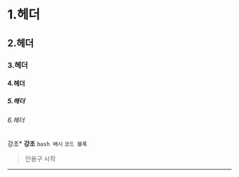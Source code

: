# 1.헤더
## 2.헤더
### 3.헤더
#### 4.헤더
##### 5.헤더
###### 6.헤더
강조*
**강조**
```bash 배시```
`코드 블록`
>인용구 시작 
---
